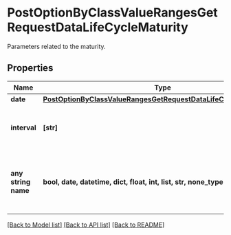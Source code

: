 # PostOptionByClassValueRangesGetRequestDataLifeCycleMaturity

Parameters related to the maturity.

## Properties
Name | Type | Description | Notes
------------ | ------------- | ------------- | -------------
**date** | [**PostOptionByClassValueRangesGetRequestDataLifeCycleMaturityDate**](PostOptionByClassValueRangesGetRequestDataLifeCycleMaturityDate.md) |  | [optional] 
**interval** | **[str]** | Restricts the maturity interval of the option. | Value | Description | | --- | --- | | monthly | Monthly | | weekly | Weekly | | daily | Daily | | mixed | Mixed |   | [optional] 
**any string name** | **bool, date, datetime, dict, float, int, list, str, none_type** | any string name can be used but the value must be the correct type | [optional]

[[Back to Model list]](../README.md#documentation-for-models) [[Back to API list]](../README.md#documentation-for-api-endpoints) [[Back to README]](../README.md)


